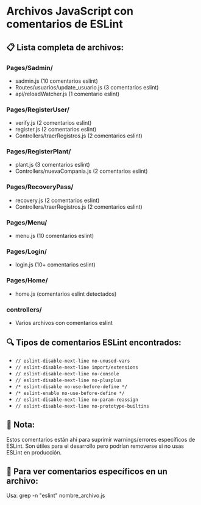 # Archivos JavaScript con comentarios de ESLint

## 📋 Lista completa de archivos:

### Pages/Sadmin/

- sadmin.js (10 comentarios eslint)
- Routes/usuarios/update_usuario.js (3 comentarios eslint)
- api/reloadWatcher.js (1 comentario eslint)

### Pages/RegisterUser/

- verify.js (2 comentarios eslint)
- register.js (2 comentarios eslint)
- Controllers/traerRegistros.js (2 comentarios eslint)

### Pages/RegisterPlant/

- plant.js (3 comentarios eslint)
- Controllers/nuevaCompania.js (2 comentarios eslint)

### Pages/RecoveryPass/

- recovery.js (2 comentarios eslint)
- Controllers/traerRegistros.js (2 comentarios eslint)

### Pages/Menu/

- menu.js (10 comentarios eslint)

### Pages/Login/

- login.js (10+ comentarios eslint)

### Pages/Home/

- home.js (comentarios eslint detectados)

### controllers/

- Varios archivos con comentarios eslint

## 🔍 Tipos de comentarios ESLint encontrados:

- `// eslint-disable-next-line no-unused-vars`
- `// eslint-disable-next-line import/extensions`
- `// eslint-disable-next-line no-console`
- `// eslint-disable-next-line no-plusplus`
- `/* eslint-disable no-use-before-define */`
- `/* eslint-enable no-use-before-define */`
- `// eslint-disable-next-line no-param-reassign`
- `// eslint-disable-next-line no-prototype-builtins`

## 📝 Nota:

Estos comentarios están ahí para suprimir warnings/errores específicos de ESLint.
Son útiles para el desarrollo pero podrían removerse si no usas ESLint en producción.

## 🔧 Para ver comentarios específicos en un archivo:

Usa: grep -n "eslint" nombre_archivo.js
